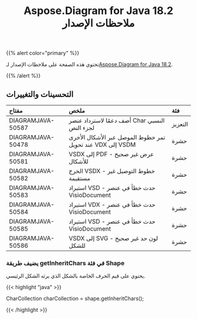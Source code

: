 ﻿---
title: Aspose.Diagram for Java 18.2 ملاحظات الإصدار
type: docs
weight: 110
url: /ar/java/aspose-diagram-for-java-18-2-release-notes/
---
{{% alert color="primary" %}} 

 تحتوي هذه الصفحة على ملاحظات الإصدار لـ[Aspose.Diagram for Java 18.2](https://docs.aspose.com/diagram/java/aspose-diagram-for-java-18-2-release-notes/).

{{% /alert %}} 
## **التحسينات والتغييرات**

|**مفتاح**|**ملخص**|**فئة**|
|:- |:- |:- |
|DIAGRAMJAVA-50587|أضف دعمًا لاسترداد عنصر Char النسبي لجزء النص|التعزيز|
|DIAGRAMJAVA-50478|تمر خطوط الموصل عبر الأشكال الأخرى عند تحويل VDX إلى VSDM|حشرة|
|DIAGRAMJAVA-50581|VSDX إلى PDF - عرض غير صحيح للأشكال|حشرة|
|DIAGRAMJAVA-50582|الخرج VSDX - خطوط التوصيل غير مستقيمة|حشرة|
|DIAGRAMJAVA-50583|استيراد VSD - حدث خطأ في عنصر VisioDocument|حشرة|
|DIAGRAMJAVA-50584|استيراد VDX - حدث خطأ في عنصر VisioDocument|حشرة|
|DIAGRAMJAVA-50585|استيراد VSD - حدث خطأ في عنصر VisioDocument|حشرة|
|DIAGRAMJAVA-50586|VSDX إلى SVG - لون حد غير صحيح للشكل|حشرة|
### **يضيف طريقة getInheritChars في فئة Shape**
يحتوي على قيم الحرف الخاصة بالشكل الذي يرثه الشكل الرئيسي.

{{< highlight "java" >}}

 CharCollection charCollection = shape.getInheritChars();

{{< /highlight >}}
